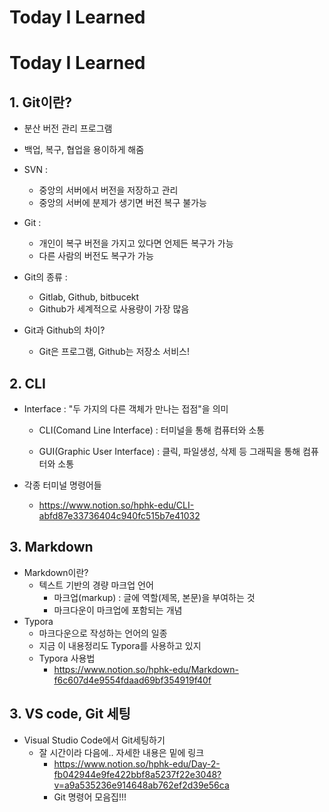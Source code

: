 # Today I Learned

# Today I Learned

##  1. Git이란?

- 분산 버전 관리 프로그램
- 백업, 복구, 협업을 용이하게 해줌
- SVN :
  - 중앙의 서버에서 버전을 저장하고 관리
  - 중앙의 서버에 분제가 생기면 버전 복구 불가능

- Git :
  - 개인이 복구 버전을 가지고 있다면 언제든 복구가 가능
  - 다른 사람의 버전도 복구가 가능

- Git의 종류 :
  - Gitlab, Github, bitbucekt
  - Github가 세계적으로 사용량이 가장 많음

- Git과 Github의 차이?
  - Git은 프로그램, Github는 저장소 서비스!



## 2. CLI

- Interface : "두 가지의 다른 객체가 만나는 접점"을 의미

  - CLI(Comand Line Interface) : 터미널을 통해 컴퓨터와 소통

  - GUI(Graphic User Interface) : 클릭, 파일생성, 삭제 등 그래픽을 통해 컴퓨터와 소통

- 각종 터미널 명령어들

  - https://www.notion.so/hphk-edu/CLI-abfd87e33736404c940fc515b7e41032



## 3. Markdown

- Markdown이란?
  - 텍스트 기반의 경량 마크업 언어
    - 마크업(markup) : 글에 역할(제목, 본문)을 부여하는 것
    - 마크다운이 마크업에 포함되는 개념
- Typora
  - 마크다운으로 작성하는 언어의 일종
  - 지금 이 내용정리도 Typora를 사용하고 있지
  - Typora 사용법
    - https://www.notion.so/hphk-edu/Markdown-f6c607d4e9554fdaad69bf354919f40f



## 3. VS code, Git 세팅

- Visual Studio Code에서 Git세팅하기
  - 잘 시간이라 다음에.. 자세한 내용은 밑에 링크
    - https://www.notion.so/hphk-edu/Day-2-fb042944e9fe422bbf8a5237f22e3048?v=a9a535236e914648ab762ef2d39e56ca
    - Git 명령어 모음집!!!